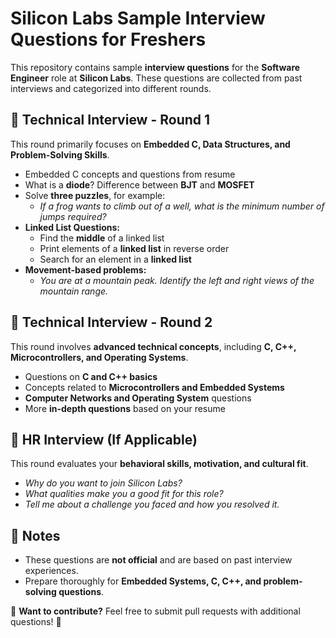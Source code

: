 # Silicon Labs Sample Interview Questions for Freshers

This repository contains sample **interview questions** for the **Software Engineer** role at **Silicon Labs**. These questions are collected from past interviews and categorized into different rounds.

## 📌 Technical Interview - Round 1
This round primarily focuses on **Embedded C, Data Structures, and Problem-Solving Skills**.

- Embedded C concepts and questions from resume
- What is a **diode**? Difference between **BJT** and **MOSFET**
- Solve **three puzzles**, for example:
  - *If a frog wants to climb out of a well, what is the minimum number of jumps required?*
- **Linked List Questions:**
  - Find the **middle** of a linked list
  - Print elements of a **linked list** in reverse order
  - Search for an element in a **linked list**
- **Movement-based problems:**
  - *You are at a mountain peak. Identify the left and right views of the mountain range.*

## 📌 Technical Interview - Round 2
This round involves **advanced technical concepts**, including **C, C++, Microcontrollers, and Operating Systems**.

- Questions on **C and C++ basics**
- Concepts related to **Microcontrollers and Embedded Systems**
- **Computer Networks and Operating System** questions
- More **in-depth questions** based on your resume

## 📌 HR Interview (If Applicable)
This round evaluates your **behavioral skills, motivation, and cultural fit**.

- *Why do you want to join Silicon Labs?*
- *What qualities make you a good fit for this role?*
- *Tell me about a challenge you faced and how you resolved it.*

## 📌 Notes
- These questions are **not official** and are based on past interview experiences.
- Prepare thoroughly for **Embedded Systems, C, C++, and problem-solving questions**.

📢 **Want to contribute?** Feel free to submit pull requests with additional questions! 🚀

